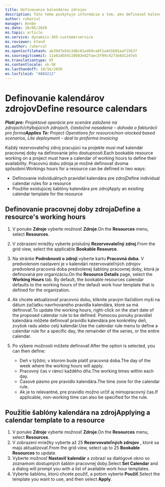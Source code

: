 ```yaml
---
title: Definovanie kalendárov zdrojov
description: Táto téma poskytuje informácie o tom, ako definovať kalendáre pracovnej doby pre zdroje v Project Operations.
author: ruhercul
manager: Annbe
ms.date: 10/05/2020
ms.topic: article
ms.service: dynamics-365-customerservice
ms.reviewer: kfend
ms.author: ruhercul
ms.openlocfilehash: ab39d7e5dc2d8c01ed49ca0f1a4d1691aaf15637
ms.sourcegitcommit: 11a61db54119503e82faec5f99c4273e8d1247e5
ms.translationtype: HT
ms.contentlocale: sk-SK
ms.lasthandoff: 10/16/2020
ms.locfileid: "4084212"
---
```

# <a name="define-resource-calendars"></a><span data-ttu-id="81662-103">Definovanie kalendárov zdrojov</span><span class="sxs-lookup"><span data-stu-id="81662-103">Define resource calendars</span></span>

<span data-ttu-id="81662-104">_**Platí pre:** Projektové operácie pre scenáre založené na zdrojoch/chýbajúcich zdrojoch, čiastočné nasadenie – dohoda o fakturácii pro forma_</span><span class="sxs-lookup"><span data-stu-id="81662-104">_**Applies To:** Project Operations for resource/non-stocked based scenarios, Lite deployment - deal to proforma invoicing_</span></span>

<span data-ttu-id="81662-105">Každý rezervovateľný zdroj pracujúci na projekte musí mať kalendár pracovnej doby na definovanie jeho dostupnosti.</span><span class="sxs-lookup"><span data-stu-id="81662-105">Each bookable resource working on a project must have a calendar of working hours to define their availability.</span></span> <span data-ttu-id="81662-106">Pracovnú dobu zdroja je možné definovať dvoma spôsobmi:</span><span class="sxs-lookup"><span data-stu-id="81662-106">Workings hours for a resource can be defined in two ways:</span></span> 

   - <span data-ttu-id="81662-107">Definovanie individuálnych pravidiel kalendára pre zdroj</span><span class="sxs-lookup"><span data-stu-id="81662-107">Define individual calendar rules for a resource</span></span>
   - <span data-ttu-id="81662-108">Použitie existujúcej šablóny kalendára pre zdroj</span><span class="sxs-lookup"><span data-stu-id="81662-108">Apply an existing calendar template for the resource</span></span>

## <a name="define-a-resources-working-hours"></a><span data-ttu-id="81662-109">Definovanie pracovnej doby zdroja</span><span class="sxs-lookup"><span data-stu-id="81662-109">Define a resource's working hours</span></span>

1. <span data-ttu-id="81662-110">V ponuke **Zdroje** vyberte možnosť **Zdroje**.</span><span class="sxs-lookup"><span data-stu-id="81662-110">On the **Resources** menu, select **Resources**.</span></span>
2. <span data-ttu-id="81662-111">V zobrazení mriežky vyberte príslušný **Rezervovateľný zdroj**.</span><span class="sxs-lookup"><span data-stu-id="81662-111">From the grid view, select the applicable **Bookable Resource**.</span></span>
3. <span data-ttu-id="81662-112">Na stránke **Podrobnosti o zdroji** vyberte kartu **Pracovná doba**. V predvolenom nastavení je v kalendári rezervovateľných zdrojov predvolená pracovná doba predvolenej šablóny pracovnej doby, ktorá je definovaná pre organizáciu.</span><span class="sxs-lookup"><span data-stu-id="81662-112">On the **Resource Details** page, select the **Working Hours** tab. By default, the bookable resources calendar defaults to the working hours of the default work hour template that is defined for the organization.</span></span>
4. <span data-ttu-id="81662-113">Ak chcete aktualizovať pracovnú dobu, kliknite pravým tlačidlom myši na dátum začiatku navrhovaného pravidla kalendára, ktoré sa má definovať.</span><span class="sxs-lookup"><span data-stu-id="81662-113">To update the working hours, right-click on the start date of the proposed calendar rule to be defined.</span></span> <span data-ttu-id="81662-114">Pomocou ponuky pravidiel kalendára môžete definovať pravidlo kalendára pre konkrétny deň, zvyšok radu alebo celý kalendár.</span><span class="sxs-lookup"><span data-stu-id="81662-114">Use the calendar rule menu to define a calendar rule for a specific day, the remainder of the series, or the entire calendar.</span></span>
5. <span data-ttu-id="81662-115">Po výbere možnosti môžete definovať:</span><span class="sxs-lookup"><span data-stu-id="81662-115">After the option is selected, you can then define:</span></span>

    - <span data-ttu-id="81662-116">Deň v týždni, v ktorom bude platiť pracovná doba.</span><span class="sxs-lookup"><span data-stu-id="81662-116">The day of the week where the working hours will apply.</span></span>
    - <span data-ttu-id="81662-117">Pracovný čas v rámci každého dňa.</span><span class="sxs-lookup"><span data-stu-id="81662-117">The working times within each day.</span></span>
    - <span data-ttu-id="81662-118">Časové pásmo pre pravidlo kalendára.</span><span class="sxs-lookup"><span data-stu-id="81662-118">The time zone for the calendar rule.</span></span>
    - <span data-ttu-id="81662-119">Ak je to relevantné, pre pravidlo možno určiť aj mimopracovný čas.</span><span class="sxs-lookup"><span data-stu-id="81662-119">If applicable, non-working time can also be specified for the rule.</span></span>

## <a name="applying-a-calendar-template-to-a-resource"></a><span data-ttu-id="81662-120">Použitie šablóny kalendára na zdroj</span><span class="sxs-lookup"><span data-stu-id="81662-120">Applying a calendar template to a resource</span></span>

1. <span data-ttu-id="81662-121">V ponuke **Zdroje** vyberte možnosť **Zdroje**.</span><span class="sxs-lookup"><span data-stu-id="81662-121">On the **Resources** menu, select **Resources**.</span></span>
2. <span data-ttu-id="81662-122">V zobrazení mriežky vyberte až 25 **Rezervovateľných zdrojov** , ktoré sa majú aktualizovať.</span><span class="sxs-lookup"><span data-stu-id="81662-122">From the grid view, select up to 25 **Bookable Resources** to update.</span></span>
3. <span data-ttu-id="81662-123">Vyberte možnosť **Nastaviť kalendár** a zobrazí sa dialógové okno so zoznamom dostupných šablón pracovnej doby.</span><span class="sxs-lookup"><span data-stu-id="81662-123">Select **Set Calendar** and a dialog will prompt you with a list of available work hour templates.</span></span>
4. <span data-ttu-id="81662-124">Vyberte šablónu, ktorú chcete použiť, a potom vyberte **Použiť**.</span><span class="sxs-lookup"><span data-stu-id="81662-124">Select the template you want to use, and then select **Apply**.</span></span>
